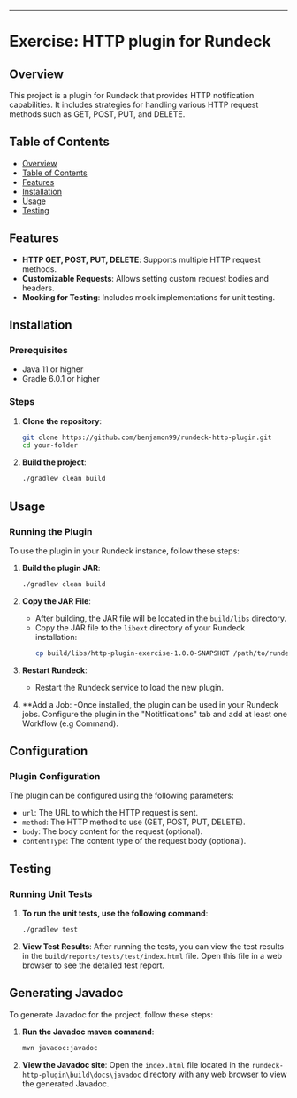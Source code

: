 ---

# Exercise: HTTP plugin for Rundeck

## Overview
This project is a plugin for Rundeck that provides HTTP notification capabilities. It includes strategies for handling various HTTP request methods such as GET, POST, PUT, and DELETE.

## Table of Contents
- [Overview](#overview)
- [Table of Contents](#table-of-contents)
- [Features](#features)
- [Installation](#installation)
- [Usage](#usage)
- [Testing](#testing)

## Features
- **HTTP GET, POST, PUT, DELETE**: Supports multiple HTTP request methods.
- **Customizable Requests**: Allows setting custom request bodies and headers.
- **Mocking for Testing**: Includes mock implementations for unit testing.

## Installation
### Prerequisites
- Java 11 or higher
- Gradle 6.0.1 or higher

### Steps
1. **Clone the repository**:
   ```sh
   git clone https://github.com/benjamon99/rundeck-http-plugin.git
   cd your-folder
   ```

2. **Build the project**:
   ```sh
   ./gradlew clean build
   ```

## Usage
### Running the Plugin
To use the plugin in your Rundeck instance, follow these steps:

1. **Build the plugin JAR**:
   ```sh
   ./gradlew clean build
   ```

2. **Copy the JAR File**:
   - After building, the JAR file will be located in the `build/libs` directory.
   - Copy the JAR file to the `libext` directory of your Rundeck installation:
     ```sh
     cp build/libs/http-plugin-exercise-1.0.0-SNAPSHOT /path/to/rundeck/libext/
     ```
3. **Restart Rundeck**:
   - Restart the Rundeck service to load the new plugin.

4. **Add a Job:
   -Once installed, the plugin can be used in your Rundeck jobs. Configure the plugin in the "Notitfications" tab and add at least one Workflow (e.g Command).

## Configuration
### Plugin Configuration
The plugin can be configured using the following parameters:
- `url`: The URL to which the HTTP request is sent.
- `method`: The HTTP method to use (GET, POST, PUT, DELETE).
- `body`: The body content for the request (optional).
- `contentType`: The content type of the request body (optional).

## Testing
### Running Unit Tests
1. **To run the unit tests, use the following command**:
   ```sh
   ./gradlew test
   ```

2. **View Test Results**: 
After running the tests, you can view the test results in the `build/reports/tests/test/index.html` file. Open this file in a web browser to see the detailed test report.

## Generating Javadoc
To generate Javadoc for the project, follow these steps:

1. **Run the Javadoc maven command**:
   ```sh
   mvn javadoc:javadoc
   ```
   
2. **View the Javadoc site**:
   Open the `index.html` file located in the `rundeck-http-plugin\build\docs\javadoc` directory with any web browser to view the generated Javadoc.


